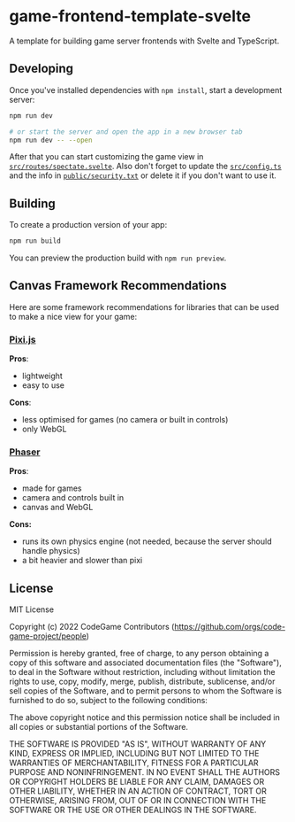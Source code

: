 # game-frontend-template-svelte

A template for building game server frontends with Svelte and TypeScript.

## Developing

Once you've installed dependencies with `npm install`, start a development server:

```bash
npm run dev

# or start the server and open the app in a new browser tab
npm run dev -- --open
```

After that you can start customizing the game view in [`src/routes/spectate.svelte`](./src/routes/spectate.svelte). Also don't forget to update the [`src/config.ts`](./src/config.ts) and the info in [`public/security.txt`](./static/security.txt) or delete it if you don't want to use it.

## Building

To create a production version of your app:

```bash
npm run build
```

You can preview the production build with `npm run preview`.

## Canvas Framework Recommendations

Here are some framework recommendations for libraries that can be used to make a nice view for your game:

### [Pixi.js](https://pixijs.com)
__Pros__:
- lightweight
- easy to use

__Cons__:
- less optimised for games (no camera or built in controls)
- only WebGL

### [Phaser](https://phaser.io)
__Pros__:
- made for games
- camera and controls built in
- canvas and WebGL

__Cons:__
- runs its own physics engine (not needed, because the server should handle physics)
- a bit heavier and slower than pixi

## License

MIT License

Copyright (c) 2022 CodeGame Contributors (https://github.com/orgs/code-game-project/people)

Permission is hereby granted, free of charge, to any person obtaining a copy
of this software and associated documentation files (the "Software"), to deal
in the Software without restriction, including without limitation the rights
to use, copy, modify, merge, publish, distribute, sublicense, and/or sell
copies of the Software, and to permit persons to whom the Software is
furnished to do so, subject to the following conditions:

The above copyright notice and this permission notice shall be included in all
copies or substantial portions of the Software.

THE SOFTWARE IS PROVIDED "AS IS", WITHOUT WARRANTY OF ANY KIND, EXPRESS OR
IMPLIED, INCLUDING BUT NOT LIMITED TO THE WARRANTIES OF MERCHANTABILITY,
FITNESS FOR A PARTICULAR PURPOSE AND NONINFRINGEMENT. IN NO EVENT SHALL THE
AUTHORS OR COPYRIGHT HOLDERS BE LIABLE FOR ANY CLAIM, DAMAGES OR OTHER
LIABILITY, WHETHER IN AN ACTION OF CONTRACT, TORT OR OTHERWISE, ARISING FROM,
OUT OF OR IN CONNECTION WITH THE SOFTWARE OR THE USE OR OTHER DEALINGS IN THE
SOFTWARE.
